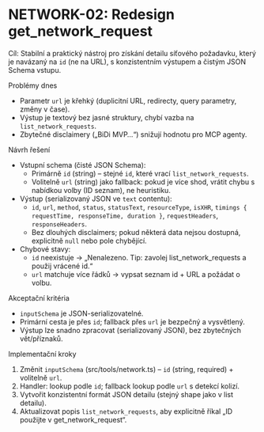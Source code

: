 # NETWORK-02: Redesign get_network_request

Cíl: Stabilní a praktický nástroj pro získání detailu síťového požadavku, který je navázaný na `id` (ne na URL), s konzistentním výstupem a čistým JSON Schema vstupu.

Problémy dnes
- Parametr `url` je křehký (duplicitní URL, redirecty, query parametry, změny v čase).
- Výstup je textový bez jasné struktury, chybí vazba na `list_network_requests`.
- Zbytečné disclaimery („BiDi MVP…“) snižují hodnotu pro MCP agenty.

Návrh řešení
- Vstupní schema (čisté JSON Schema):
  - Primárně `id` (string) – stejné `id`, které vrací `list_network_requests`.
  - Volitelně `url` (string) jako fallback: pokud je více shod, vrátit chybu s nabídkou volby (ID seznam), ne heuristiku.
- Výstup (serializovaný JSON ve `text` contentu):
  - `id`, `url`, `method`, `status`, `statusText`, `resourceType`, `isXHR`, `timings { requestTime, responseTime, duration }`, `requestHeaders`, `responseHeaders`.
  - Bez dlouhých disclaimers; pokud některá data nejsou dostupná, explicitně `null` nebo pole chybějící.
- Chybové stavy:
  - `id` neexistuje → „Nenalezeno. Tip: zavolej list_network_requests a použij vrácené id.“
  - `url` matchuje více řádků → vypsat seznam id + URL a požádat o volbu.

Akceptační kritéria
- `inputSchema` je JSON-serializovatelné.
- Primární cesta je přes `id`; fallback přes `url` je bezpečný a vysvětlený.
- Výstup lze snadno zpracovat (serializovaný JSON), bez zbytečných vět/příznaků.

Implementační kroky
1) Změnit `inputSchema` (src/tools/network.ts) – `id` (string, required) + volitelně `url`.
2) Handler: lookup podle `id`; fallback lookup podle `url` s detekcí kolizí.
3) Vytvořit konzistentní formát JSON detailu (stejný shape jako v list detailu).
4) Aktualizovat popis `list_network_requests`, aby explicitně říkal „ID použijte v get_network_request“.
